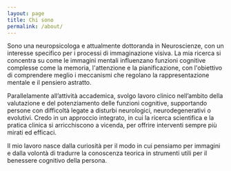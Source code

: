 ```yaml
---
layout: page
title: Chi sono
permalink: /about/
---
```


Sono una neuropsicologa e attualmente dottoranda in Neuroscienze, con un interesse specifico per i processi di immaginazione visiva. La mia ricerca si concentra su come le immagini mentali influenzano funzioni cognitive complesse come la memoria, l'attenzione e la pianificazione, con l'obiettivo di comprendere meglio i meccanismi che regolano la rappresentazione mentale e il pensiero astratto.

Parallelamente all’attività accademica, svolgo lavoro clinico nell’ambito della valutazione e del potenziamento delle funzioni cognitive, supportando persone con difficoltà legate a disturbi neurologici, neurodegenerativi o evolutivi. Credo in un approccio integrato, in cui la ricerca scientifica e la pratica clinica si arricchiscono a vicenda, per offrire interventi sempre più mirati ed efficaci.

Il mio lavoro nasce dalla curiosità per il modo in cui pensiamo per immagini e dalla volontà di tradurre la conoscenza teorica in strumenti utili per il benessere cognitivo della persona.
